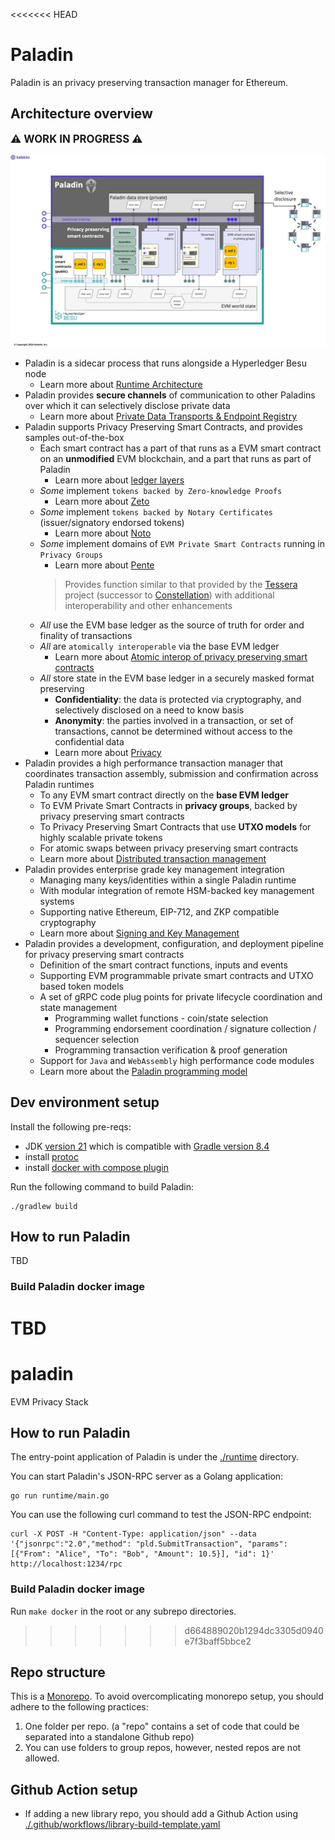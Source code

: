 <<<<<<< HEAD
# Paladin

Paladin is an privacy preserving transaction manager for Ethereum.

## Architecture overview

<big>**⚠ WORK IN PROGRESS ⚠**</big>

![Paladin Architecture Overview](./architecture/diagrams/architecture_overview.jpg)

- Paladin is a sidecar process that runs alongside a Hyperledger Besu node
    - Learn more about [Runtime Architecture](./architecture/runtime_architecture.md)
- Paladin provides **secure channels** of communication to other Paladins over which it can selectively disclose private data
    - Learn more about [Private Data Transports & Endpoint Registry](./architecture/data_and_registry.md)
- Paladin supports Privacy Preserving Smart Contracts, and provides samples out-of-the-box
    - Each smart contract has a part of that runs as a EVM smart contract on an **unmodified** EVM blockchain, and a part that runs as part of Paladin
      - Learn more about [ledger layers](./larchitecture/ledger_layers.md)
    - _Some_ implement `tokens backed by Zero-knowledge Proofs`
      - Learn more about [Zeto](./architecture/zeto.md)
    - _Some_ implement `tokens backed by Notary Certificates` (issuer/signatory endorsed tokens)
      - Learn more about [Noto](./architecture/noto.md)
    - _Some_ implement domains of `EVM Private Smart Contracts` running in `Privacy Groups` 
      - Learn more about [Pente](./architecture/pente.md)
      > Provides function similar to that provided by the [Tessera](https://github.com/consensys/tessera) project (successor to [Constellation](https://github.com/Consensys/constellation)) with additional interoperability and other enhancements
    - _All_ use the EVM base ledger as the source of truth for order and finality of transactions
    - _All_ are `atomically interoperable` via the base EVM ledger
      - Learn more about [Atomic interop of privacy preserving smart contracts](./architecture/atomic_interop.md)
    - _All_ store state in the EVM base ledger in a securely masked format preserving
        - **Confidentiality**: the data is protected via cryptography, and selectively disclosed on a need to know basis
        - **Anonymity**: the parties involved in a transaction, or set of transactions, cannot be determined without access to the confidential data
        - Learn more about [Privacy](./privacy.md)
- Paladin provides a high performance transaction manager that coordinates transaction assembly, submission and confirmation across Paladin runtimes
    - To any EVM smart contract directly on the **base EVM ledger**
    - To EVM Private Smart Contracts in **privacy groups**, backed by privacy preserving smart contracts
    - To Privacy Preserving Smart Contracts that use **UTXO models** for highly scalable private tokens
    - For atomic swaps between privacy preserving smart contracts
    - Learn more about [Distributed transaction management](./architecture/transaction_manager.md) 
- Paladin provides enterprise grade key management integration
    - Managing many keys/identities within a single Paladin runtime
    - With modular integration of remote HSM-backed key management systems
    - Supporting native Ethereum, EIP-712, and ZKP compatible cryptography
    - Learn more about [Signing and Key Management](./architecture/key_management.md) 
- Paladin provides a development, configuration, and deployment pipeline for privacy preserving smart contracts
    - Definition of the smart contract functions, inputs and events
    - Supporting EVM programmable private smart contracts and UTXO based token models
    - A set of gRPC code plug points for private lifecycle coordination and state management
        - Programming wallet functions - coin/state selection
        - Programming endorsement coordination / signature collection / sequencer selection
        - Programming transaction verification & proof generation
    - Support for `Java` and `WebAssembly` high performance code modules
    - Learn more about the [Paladin programming model](./architecture/programming_model.md)

## Dev environment setup

Install the following pre-reqs:
- JDK [version 21](https://jdk.java.net/archive/) which is compatible with [Gradle version 8.4](./gradle/wrapper/gradle-wrapper.properties)
- install [protoc](https://grpc.io/docs/protoc-installation/)
- install [docker with compose plugin](https://docs.docker.com/compose/install/)


Run the following command to build Paladin:

```shell
./gradlew build
```

## How to run Paladin

TBD

### Build Paladin docker image

TBD
=======
# paladin
EVM Privacy Stack

## How to run Paladin

The entry-point application of Paladin is under the [./runtime](./runtime/) directory.

You can start Paladin's JSON-RPC server as a Golang application:
```
go run runtime/main.go
```

You can use the following curl command to test the JSON-RPC endpoint:

```
curl -X POST -H "Content-Type: application/json" --data '{"jsonrpc":"2.0","method": "pld.SubmitTransaction", "params": [{"From": "Alice", "To": "Bob", "Amount": 10.5}], "id": 1}' http://localhost:1234/rpc
```

### Build Paladin docker image

Run `make docker` in the root or any subrepo directories.
>>>>>>> d664889020b1294dc3305d0940e7f3baff5bbce2

## Repo structure
This is a [Monorepo](https://en.wikipedia.org/wiki/Monorepo). To avoid overcomplicating monorepo setup, you should adhere to the following practices:
1. One folder per repo. (a "repo" contains a set of code that could be separated into a standalone Github repo)
2. You can use folders to group repos, however, nested repos are not allowed.

## Github Action setup

- If adding a new library repo, you should add a Github Action using [./.github/workflows/library-build-template.yaml](./.github/workflows/library-build-template.yaml)